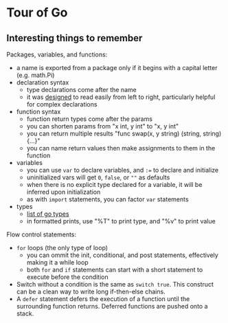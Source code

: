 # Tour of Go

## Interesting things to remember

Packages, variables, and functions:

- a name is exported from a package only if it begins with a capital letter (e.g. math.Pi)
- declaration syntax
    - type declarations come after the name
    - it was [designed](https://go.dev/blog/declaration-syntax) to read easily from left to right, particularly helpful for complex declarations
- function syntax
    - function return types come after the params
    - you can shorten params from "x int, y int" to "x, y int"
    - you can return multiple results "func swap(x, y string) (string, string) {...}"
    - you can name return values then make assignments to them in the function
- variables
    - you can use `var` to declare variables, and `:=` to declare and initialize
    - uninitialized vars will get `0`, `false`, or `""` as defaults
    - when there is no explicit type declared for a variable, it will be inferred upon initialization
    - as with `import` statements, you can factor `var` statements
- types
    - [list of go types](https://pkg.go.dev/go/types#pkg-variables)
    - in formatted prints, use "%T" to print type, and "%v" to print value

Flow control statements:

- `for` loops (the only type of loop)
    - you can ommit the init, conditional, and post statements, effectively making it a while loop
    - both `for` and `if` statements can start with a short statement to execute before the condition
- Switch without a condition is the same as `switch true`. This construct can be a clean way to write long if-then-else chains.
- A `defer` statement defers the execution of a function until the surrounding function returns. Deferred functions are pushed onto a stack.

